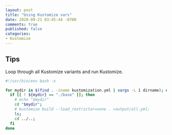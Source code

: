 ```yaml
---
layout: post
title: "Using Kustomize vars"
date: 2020-09-21 03:45:44 -0700
comments: true
published: false
categories: 
- Kustomize
---
```


## Tips

Loop through all Kustomize variants and run Kustomize.

```bash
#!/usr/bin/env bash -x

for mydir in $(find . -iname kustomization.yml | xargs -L 1 dirname); do
  if [[ ! ${mydir} == "./base" ]]; then
    # echo "$mydir"
    cd "$mydir";
    # kustomize build --load_restrictor=none . >output/all.yml;
    ls;
    cd ../..;
  fi
done 
```
